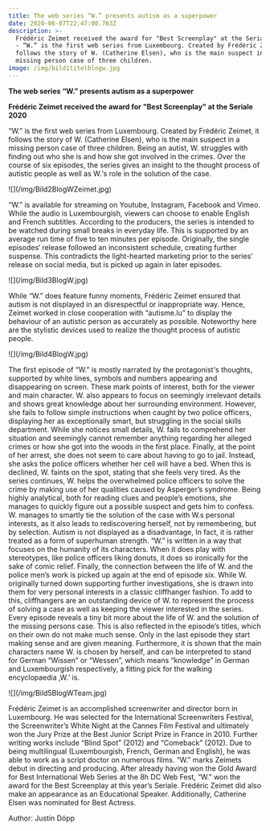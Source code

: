 ```yaml
---
title: The web series “W.” presents autism as a superpower
date: 2020-06-07T22:47:00.763Z
description: >-
  Frédéric Zeimet received the award for "Best Screenplay" at the Seriale 2020.
  - “W.” is the first web series from Luxembourg. Created by Frédéric Zeimet, it
  follows the story of W. (Catherine Elsen), who is the main suspect in a
  missing person case of three children.
image: /img/bild1titelblogw.jpg
---
```

**The web series “W.” presents autism as a superpower**

**Frédéric Zeimet received the award for "Best Screenplay" at the Seriale 2020**

“W.” is the first web series from Luxembourg. Created by Frédéric Zeimet, it follows the story of W. (Catherine Elsen), who is the main suspect in a missing person case of three children. Being an autist, W. struggles with finding out who she is and how she got involved in the crimes. Over the course of six episodes, the series gives an insight to the thought process of autistic people as well as W.‘s role in the solution of  the case.

!\[](/img/Bild2BlogWZeimet.jpg)

“W.” is available for streaming on Youtube, Instagram, Facebook and Vimeo. While the audio is Luxembourgish, viewers can choose to enable English and French subtitles. According to the producers, the series is intended to be watched during small breaks in everyday life. This is supported by an average run time of five to ten minutes per episode. Originally, the single episodes‘ release followed an inconsistent schedule, creating further suspense. This contradicts the light-hearted marketing prior to the series‘ release on social media, but is picked up again in later episodes.

!\[](/img/Bild3BlogW.jpg)

While “W.” does feature funny moments, Frédéric Zeimet ensured that autism is not displayed in an disrespectful or inappropriate way. Hence, Zeimet worked in close cooperation with “autisme.lu” to display the behaviour of an autistic person as accurately as possible. Noteworthy here are the stylistic devices used to realize the thought process of autistic people. 

!\[](/img/Bild4BlogW.jpg)

The first episode of “W.” is mostly narrated by the protagonist's thoughts, supported by white lines, symbols and numbers appearing and disappearing on screen. These mark points of interest, both for the viewer and main character. W. also appears to focus on seemingly irrelevant details and shows great knowledge about her surrounding environment. However, she fails to follow simple instructions when caught by two police officers, displaying her as exceptionally smart, but struggling in the social skills department. While she notices small details, W. fails to comprehend her situation and seemingly cannot remember anything regarding her alleged crimes or how she got into the woods in the first place. Finally, at the point of her arrest, she does not seem to care about having to go to jail. Instead, she asks the police officers whether her cell will have a bed. When this is declined, W. faints on the spot, stating that she feels very tired. As the series continues, W. helps the overwhelmed police officers to solve the crime by making use of her qualities caused by Asperger’s syndrome. Being highly analytical, both for reading clues and people’s emotions, she manages to quickly figure out a possible suspect and gets him to confess. W. manages to smartly tie the solution of the case with W.s personal interests, as it also leads to rediscovering herself, not by remembering, but by selection. Autism is not displayed as a disadvantage, In fact, it is rather treated as a form of superhuman strength. “W.” is written in a way that focuses on the humanity of its characters. When it does play with stereotypes, like police officers liking donuts, it does so ironically for the sake of comic relief. Finally, the connection between the life of W. and the police men’s work is picked up again at the end of episode six. While W. originally turned down supporting further investigations, she is drawn into them for very personal interests in a classic cliffhanger fashion. To add to this, cliffhangers are an outstanding device of W. to represent the process of solving a case as well as keeping the viewer interested in the series. Every episode reveals a tiny bit more about the life of W. and the solution of the missing persons case. This is also reflected in the episode’s titles, which on their own do not make much sense. Only in the last episode they start making sense and are given meaning. Furthermore, it is shown that the main characters name W. is chosen by herself, and can be interpreted to stand for German “Wissen” or “Wessen”, which means “knowledge” in German and Luxembourgish respectively, a fitting pick for the walking encyclopaedia ‚W.‘ is.

!\[](/img/Bild5BlogWTeam.jpg)

Frédéric Zeimet is an accomplished screenwriter and director born in Luxembourg. He was selected for the International Screenwriters Festival, the Screenwriter’s White Night at the Cannes Film Festival and ultimately won the Jury Prize at the Best Junior Script Prize in France in 2010. Further writing works include “Blind Spot” (2012) and “Comeback” (2012). Due to being multilingual (Luxembourgish, French, German and English), he was able to work as a script doctor on numerous films. “W.” marks Zeimets debut in directing and producing. After already having won the Gold Award for Best International Web Series at the 8h DC Web Fest, “W.” won the award for the Best Screenplay at this year’s Seriale. Frédéric Zeimet did also make an appearance as an Educational Speaker. Additionally, Catherine Elsen was nominated for Best Actress. 

Author: Justin Döpp
